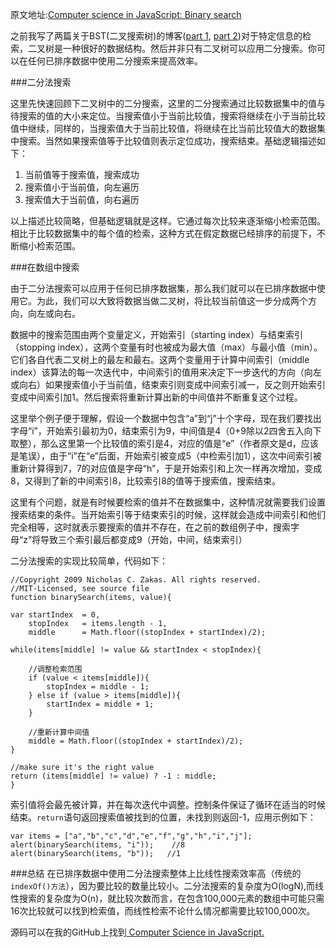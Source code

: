 原文地址:[Computer science in JavaScript: Binary search](https://www.nczonline.net/blog/2009/09/01/computer-science-in-javascript-binary-search/)

之前我写了两篇关于BST(二叉搜索树)的博客([part 1](https://github.com/HelloLeeChan/CS-in-JavaScript-by-nzakes/blob/master/%E4%BA%8C%E5%8F%89%E6%90%9C%E7%B4%A2%E6%A0%91%2C%20Part1.md), [part 2](https://github.com/HelloLeeChan/CS-in-JavaScript-by-nzakes/blob/master/%E4%BA%8C%E5%8F%89%E6%90%9C%E7%B4%A2%E6%A0%91%EF%BC%8Cpart2.md))对于特定信息的检索，二叉树是一种很好的数据结构。然后并非只有二叉树可以应用二分搜索。你可以在任何已排序数据中使用二分搜索来提高效率。

###二分法搜索

这里先快速回顾下二叉树中的二分搜索，这里的二分搜索通过比较数据集中的值与待搜索的值的大小来定位。当搜索值小于当前比较值，搜索将继续在小于当前比较值中继续，同样的，当搜索值大于当前比较值，将继续在比当前比较值大的数据集中搜索。当然如果搜索值等于比较值则表示定位成功，搜索结束。基础逻辑描述如下：

 1. 当前值等于搜索值，搜索成功
 2. 搜索值小于当前值，向左遍历
 3. 搜索值大于当前值，向右遍历

以上描述比较简略，但基础逻辑就是这样。它通过每次比较来逐渐缩小检索范围。相比于比较数据集中的每个值的检索，这种方式在假定数据已经排序的前提下，不断缩小检索范围。

###在数组中搜索

由于二分法搜索可以应用于任何已排序数据集，那么我们就可以在已排序数据中使用它。为此，我们可以大致将数据当做二叉树，将比较当前值这一步分成两个方向，向左或向右。

数据中的搜索范围由两个变量定义，开始索引（starting index）与结束索引（stopping index），这两个变量有时也被成为最大值（max）与最小值（min）。它们各自代表二叉树上的最左和最右。这两个变量用于计算中间索引（middle index）该算法的每一次迭代中，中间索引的值用来决定下一步迭代的方向（向左或向右）如果搜索值小于当前值，结束索引则变成中间索引减一，反之则开始索引变成中间索引加1。然后搜索将重新计算出新的中间值并不断重复这个过程。

这里举个例子便于理解，假设一个数据中包含“a”到“j”十个字母，现在我们要找出字母“i”，开始索引最初为0，结束索引为9，中间值是4（0+9除以2四舍五入向下取整），那么这里第一个比较值的索引是4，对应的值是“e”（作者原文是d，应该是笔误），由于“i”在“e”后面，开始索引被变成5（中检索引加1），这次中间索引被重新计算得到7，7的对应值是字母“h”，于是开始索引和上次一样再次增加，变成8，又得到了新的中间索引8，比较索引8的值等于搜索值，搜索结束。

这里有个问题，就是有时候要检索的值并不在数据集中，这种情况就需要我们设置搜索结束的条件。当开始索引等于结束索引的时候，这样就会造成中间索引和他们完全相等，这时就表示要搜索的值并不存在，在之前的数组例子中，搜索字母“z”将导致三个索引最后都变成9（开始，中间，结束索引）

二分法搜索的实现比较简单，代码如下：

	//Copyright 2009 Nicholas C. Zakas. All rights reserved.
	//MIT-Licensed, see source file
	function binarySearch(items, value){

    var startIndex  = 0,
        stopIndex   = items.length - 1,
        middle      = Math.floor((stopIndex + startIndex)/2);

    while(items[middle] != value && startIndex < stopIndex){

        //调整检索范围
        if (value < items[middle]){
            stopIndex = middle - 1;
        } else if (value > items[middle]){
            startIndex = middle + 1;
        }

        //重新计算中间值
        middle = Math.floor((stopIndex + startIndex)/2);
    }

    //make sure it's the right value
    return (items[middle] != value) ? -1 : middle;
	}	
	

索引值将会最先被计算，并在每次迭代中调整。控制条件保证了循环在适当的时候结束。`return`语句返回搜索值被找到的位置，未找到则返回-1，应用示例如下：

	var items = ["a","b","c","d","e","f","g","h","i","j"];
	alert(binarySearch(items, "i"));    //8
	alert(binarySearch(items, "b"));   //1
	
###总结
在已排序数据中使用二分法搜索整体上比线性搜索效率高（传统的`indexOf()方法`），因为要比较的数量比较小。二分法搜索的复杂度为O(logN),而线性搜索的复杂度为O(n)，就比较次数而言，在包含100,000元素的数组中可能只需16次比较就可以找到检索值，而线性检索不论什么情况都需要比较100,000次。

源码可以在我的GitHub上找到[ Computer Science in JavaScript.](http://github.com/nzakas/computer-science-in-javascript)